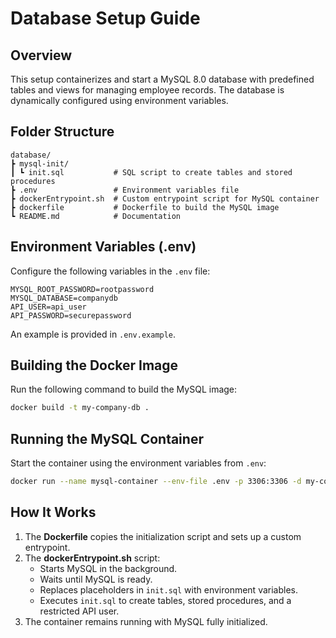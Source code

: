 # Database Setup Guide

## Overview
This setup containerizes and start a MySQL 8.0 database with predefined tables and views for managing employee records. The database is dynamically configured using environment variables.

## Folder Structure
```
database/
┣ mysql-init/
┃ ┗ init.sql           # SQL script to create tables and stored procedures
┣ .env                 # Environment variables file
┣ dockerEntrypoint.sh  # Custom entrypoint script for MySQL container
┣ dockerfile           # Dockerfile to build the MySQL image
┗ README.md            # Documentation
```

## Environment Variables (.env)
Configure the following variables in the `.env` file:
```
MYSQL_ROOT_PASSWORD=rootpassword
MYSQL_DATABASE=companydb
API_USER=api_user
API_PASSWORD=securepassword
```
An example is provided in `.env.example`.

## Building the Docker Image
Run the following command to build the MySQL image:
```sh
docker build -t my-company-db .
```

## Running the MySQL Container
Start the container using the environment variables from `.env`:
```sh
docker run --name mysql-container --env-file .env -p 3306:3306 -d my-company-db
```

## How It Works
1. The **Dockerfile** copies the initialization script and sets up a custom entrypoint.
2. The **dockerEntrypoint.sh** script:
   - Starts MySQL in the background.
   - Waits until MySQL is ready.
   - Replaces placeholders in `init.sql` with environment variables.
   - Executes `init.sql` to create tables, stored procedures, and a restricted API user.
3. The container remains running with MySQL fully initialized.
